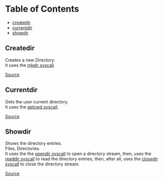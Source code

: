 # Table of Contents
- [createdir](#createdir)    
- [currentdir](#currentdir)    
- [showdir](#showdir)

## Createdir
Creates a new Directory.    
It uses the [mkdir syscall](https://man7.org/linux/man-pages/man2/mkdir.2.html).  

[Source](https://github.com/matheus-rambo/ramboso_xterm/blob/main/src/createdir.c)

## Currentdir
Gets the user current directory.    
It uses the [getcwd syscall](https://man7.org/linux/man-pages/man2/getcwd.2.html).

[Source](https://github.com/matheus-rambo/ramboso_xterm/blob/main/src/currentdir.c)

## Showdir
Shows the directory entries.   
Files, Directories.     
It uses the the [opendir syscall](https://man7.org/linux/man-pages/man3/opendir.3.html) to open a directory stream, then, uses the [readdir syscall](https://man7.org/linux/man-pages/man3/readdir.3.html) to read the directory entries, then, after all, uses the [closedir syscall](https://man7.org/linux/man-pages/man3/closedir.3.html) to close the directory stream.

[Source](https://github.com/matheus-rambo/ramboso_xterm/blob/main/src/showdir.c)
